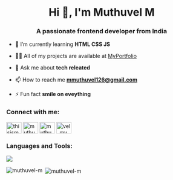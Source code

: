 <h1 align="center">Hi 👋, I'm Muthuvel M</h1>
<h3 align="center">A passionate frontend developer from India</h3>

- 🌱 I’m currently learning **HTML CSS JS**

- 👨‍💻 All of my projects are available at [MyPortfolio]([https://muthuvelportfolio.netlify.app](https://itsmuthuvel.vercel.app/))

- 💬 Ask me about **tech releated**

- 📫 How to reach me **mmuthuvel126@gmail.com**

- ⚡ Fun fact **smile on eveything**

<h3 align="left">Connect with me:</h3>
<p align="left">
<a href="https://twitter.com/thisismuthuvel" target="blank"><img align="center" src="https://raw.githubusercontent.com/rahuldkjain/github-profile-readme-generator/master/src/images/icons/Social/twitter.svg" alt="thisismuthuvel" height="30" width="40" /></a>
<a href="https://www.linkedin.com/in/muthuvel-m1202/" target="blank"><img align="center" src="https://raw.githubusercontent.com/rahuldkjain/github-profile-readme-generator/master/src/images/icons/Social/linked-in-alt.svg" alt="muthuvel m" height="30" width="40" /></a>
<a href="https://fb.com/muthuvel m" target="blank"><img align="center" src="https://raw.githubusercontent.com/rahuldkjain/github-profile-readme-generator/master/src/images/icons/Social/facebook.svg" alt="muthuvel m" height="30" width="40" /></a>
<a href="https://instagram.com/vel_mv" target="blank"><img align="center" src="https://raw.githubusercontent.com/rahuldkjain/github-profile-readme-generator/master/src/images/icons/Social/instagram.svg" alt="vel_mv" height="30" width="40" /></a>
</p>

<h3 align="left">Languages and Tools:</h3>
<p>
  <a href="https://skillicons.dev">
    <img src="https://skillicons.dev/icons?i=git,react,html,css,js" />
  </a>
</p>

<p><img align="left" src="https://github-readme-stats.vercel.app/api/top-langs?username=muthuvel-m&show_icons=true&locale=en&layout=compact" alt="muthuvel-m" /></p>

<p>&nbsp;<img align="center" src="https://github-readme-stats.vercel.app/api?username=muthuvel-m&show_icons=true&locale=en" alt="muthuvel-m" /></p>
